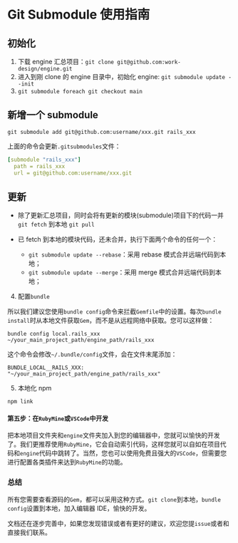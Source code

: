 # Git Submodule 使用指南


## 初始化

1. 下载 engine 汇总项目：`git clone git@github.com:work-design/engine.git`
2. 进入到刚 clone 的 engine 目录中，初始化 engine: `git submodule update --init`
3. `git submodule foreach git checkout main`


## 新增一个 submodule

`git submodule add git@github.com:username/xxx.git rails_xxx`

上面的命令会更新`.gitsubmodules`文件：
```yaml
[submodule "rails_xxx"]
  path = rails_xxx
  url = git@github.com:username/xxx.git
```

## 更新

* 除了更新汇总项目，同时会将有更新的模块(submodule)项目下的代码一并 `git fetch` 到本地
`git pull`

* 已 fetch 到本地的模块代码，还未合并，执行下面两个命令的任何一个：
  * `git submodule update --rebase`：采用 rebase 模式合并远端代码到本地；
  * `git submodule update --merge`：采用 merge 模式合并远端代码到本地；

4. 配置`bundle`


所以我们建议您使用`bundle config`命令来拦截`Gemfile`中的设置。每次`bundle install`时从本地文件获取`Gem`，而不是从远程网络中获取。您可以这样做：

```shell
bundle config local.rails_xxx ~/your_main_project_path/engine_path/rails_xxx
```

这个命令会修改`~/.bundle/config`文件，会在文件末尾添加：

```
BUNDLE_LOCAL__RAILS_XXX: "~/your_main_project_path/engine_path/rails_xxx"
```

5. 本地化 npm

```shell
npm link 
```

#### 第五步：在`RubyMine`或`VSCode`中开发

把本地项目文件夹和`engine`文件夹加入到您的编辑器中，您就可以愉快的开发了。我们更推荐使用`RubyMine`，它会自动索引代码，这样您就可以自如在项目代码和`engine`代码中跳转了。当然，您也可以使用免费且强大的`VSCode`，但需要您进行配置各类插件来达到`RubyMine`的功能。

### 总结

所有您需要查看源码的`Gem`，都可以采用这种方式。`git clone`到本地，`bundle config`设置到本地，加入编辑器 IDE，愉快的开发。

文档还在逐步完善中，如果您发现错误或者有更好的建议，欢迎您提`issue`或者和直接我们联系。
